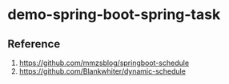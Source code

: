 # demo-spring-boot-spring-task

## Reference

1. https://github.com/mmzsblog/springboot-schedule
2. https://github.com/Blankwhiter/dynamic-schedule
